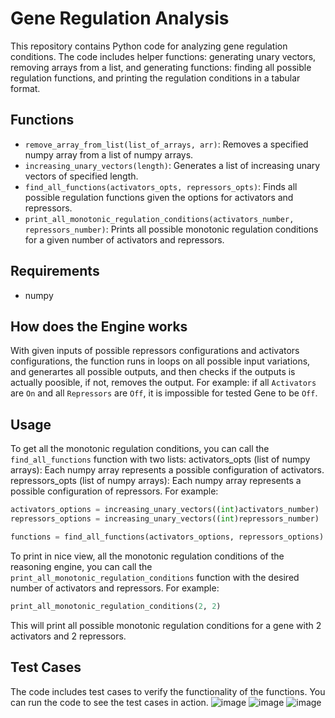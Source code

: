 # Gene Regulation Analysis

This repository contains Python code for analyzing gene regulation conditions. The code includes helper functions: generating unary vectors, removing arrays from a list, and generating functions: finding all possible regulation functions, and printing the regulation conditions in a tabular format.

## Functions

- `remove_array_from_list(list_of_arrays, arr)`: Removes a specified numpy array from a list of numpy arrays.
- `increasing_unary_vectors(length)`: Generates a list of increasing unary vectors of specified length.
- `find_all_functions(activators_opts, repressors_opts)`: Finds all possible regulation functions given the options for activators and repressors.
- `print_all_monotonic_regulation_conditions(activators_number, repressors_number)`: Prints all possible monotonic regulation conditions for a given number of activators and repressors.

## Requirements
- numpy

## How does the Engine works
With given inputs of possible repressors configurations and activators configurations, the function runs in loops on all possible input variations, and generartes all possible outputs, and then checks if the outputs is actually poosible, if not, removes the output. For example: if all `Activators` are `On` and all `Repressors` are `Off`, it is impossible for tested Gene to be `Off`.

## Usage

To get all the monotonic regulation conditions, you can call the `find_all_functions` function with two lists:
activators_opts (list of numpy arrays): Each numpy array represents a possible configuration of activators.
repressors_opts (list of numpy arrays): Each numpy array represents a possible configuration of repressors.
For example:  
```python
activators_options = increasing_unary_vectors((int)activators_number)
repressors_options = increasing_unary_vectors((int)repressors_number)

functions = find_all_functions(activators_options, repressors_options)
```

To print in nice view, all the monotonic regulation conditions of the reasoning engine, you can call the `print_all_monotonic_regulation_conditions` function with the desired number of activators and repressors. For example:

```python
print_all_monotonic_regulation_conditions(2, 2)
```

This will print all possible monotonic regulation conditions for a gene with 2 activators and 2 repressors.

## Test Cases

The code includes test cases to verify the functionality of the functions. You can run the code to see the test cases in action.
![image](https://github.com/user-attachments/assets/1bf074e0-ca02-4458-8972-e10a385b6b28)
![image](https://github.com/user-attachments/assets/a412a6ee-3fc2-4392-9783-c7807f21d178)
![image](https://github.com/user-attachments/assets/ca97731b-590d-41f0-ad2b-c6be7081c7cd)
